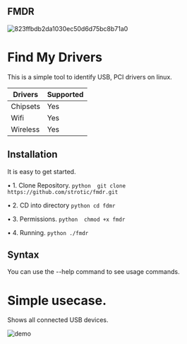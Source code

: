 ## FMDR

![823ffbdb2da1030ec50d6d75bc8b71a0](https://user-images.githubusercontent.com/86202527/122689323-39be9380-d211-11eb-813b-9cc07fb8dc7a.png)

# Find My Drivers


This is a simple tool to identify  USB, PCI drivers on linux. 


| Drivers | Supported |
|---------|-----------|
| Chipsets | Yes      |
|Wifi     | Yes       |
| Wireless| Yes       |



## Installation

It is easy to get started.

• 1. Clone Repository.
``python 
git clone https://github.com/strotic/fmdr.git
``

• 2. CD into directory
``python
cd fdmr 
``

• 3. Permissions.
``python 
chmod +x fmdr
``

• 4.  Running.
``python
./fmdr
``

## Syntax

You can use the --help command to see usage commands.


# Simple usecase.

Shows all connected USB devices. 

![demo](https://user-images.githubusercontent.com/86202527/122690832-3af4be00-d21b-11eb-98f5-3926763a0427.png)

